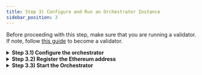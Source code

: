 ```yaml
---
title: Step 3) Configure and Run an Orchestrator Instance
sidebar_position: 3
---
```


Before proceeding with this step, make sure that you are running a validator. If note, follow [this guide](./setup-a-validator-account) to become a validator.

<details>
<summary><b>Step 3.1) Configure the orchestrator</b></summary>

```bash
mkdir .router-orchestrator
cp network-config/devnet/10001/orchestrator-config.json ~/.router-orchestrator/config.json
cd ~/.router-orchestrator
```

Here is how the `config.json` file will look like:
```json
{
    "chains": [
        {
            "chainId": "80001",
            "chainType": " CHAIN_TYPE_EVM",
            "chainName": "Mumbai",
            "chainRpc": "",
            "blocksToSearch": 1000,
            "blockTime": "10s"
        },
        {
            "chainId": "43113",
            "chainType": " CHAIN_TYPE_EVM",
            "chainName": "Fuji",
            "chainRpc": "",
            "blocksToSearch": 1000,
            "blockTime": "10s"
        },
                {
            "chainId": "534353",
            "chainType": " CHAIN_TYPE_EVM",
            "chainName": "scrollTestnet",
            "chainRpc": "",
            "blocksToSearch": 1000,
            "blockTime": "5s"
        },
        {
            "chainId": "5001",
            "chainType": " CHAIN_TYPE_EVM",
            "chainName": "mantleTestnet",
            "chainRpc": "",
            "blocksToSearch": 1000,
            "blockTime": "5s"
        },
        {
            "chainId": "421613",
            "chainType": " CHAIN_TYPE_EVM",
            "chainName": "ArbitrumGoerli",
            "chainRpc": "",
            "blocksToSearch": 1000,
            "blockTime": "10s"
        }
    ],
    "globalConfig": {
        "mQEndpoint": "amqp://guest:guest@localhost",
        "networkType": "testnet",
        "routerChainTmRpc": "", //optional
        "routerChainGRpc":"", //optional
        "dbPath": "processedblock.db",
        "evmAddress": "",
        "cosmosAddress": "",
        "ethPrivateKey": "",
        "cosmosPrivateKey": "",
        "batchSize": 100,
        "batchWaitTime": 15
    }
}
```

Update the `chainRpc` in the `config.json` file with valid EVM RPC endpoints for all the chains.

Orchestrator also requires access to the validator's Cosmos and Ethereum credentials to sign transactions for the corresponding networks.

### Cosmos Keys

There are two ways to provide the credential access - a keyring with encrypted keys, or just a private key in plaintext.

**1. Cosmos Keyring**

Update the `cosmosPrivateKey` to the validator key name (or account address). Please note that the default keyring backend is a password-encrypted `file` on the disk.

The keyring path must be pointing to `homedir` of the `routerd` node, in case keys needs to be reused from there.

**2. Cosmos Private Key (Unsafe)**

Simply update the `cosmosPrivateKey` with the private key of the validator account.

To obtain the validator's Cosmos private key, run `routerd keys unsafe-export-eth-key $VALIDATOR_KEY_NAME`.

### Ethereum Keys

To provide the credential access, a private key in plaintext needs to be provided.

**Ethereum Private Key (Unsafe)**

Simply update the `ethPrivateKey` with an Ethereum private key from a new account.

### Connection with Router-chain

To connect with router chain you can keep `networkType` as testnet, or if you are running your own node you can keep it as `local`. 
If you need to customize the tmRpc or gRpc settings, you can specify the `routerChainTmRpc` and `routerChainGRpc` options. In this scenario, you should also specify the `networkType` as either "local" or "testnet" so that it can determine the chain ID from there.

</details>

<details>
<summary><b>Step 3.2) Register the Ethereum address</b></summary>

Submit `set-orchestrator-address` tx to Routerchain with **orchestrator-router-address** and **orchestrator-eth-address.** 

This tx will register the orchestrator addresses on Routerchain

```bash
routerd tx attestation set-orchestrator-address [orchestrator-router-address] [orchestrator-eth-address]

Example: routerd tx attestation set-orchestrator-address router1emlu0gy7hju5pywvmkhy529f7s24ydtm49pwcl 0x1E5B81378a1D484169aB9b133FFD97003316e840 --from my-node --home ~/.routerd --keyring-backend file --chain-id router-1  --fees 100000000000000route
```

Successful registration can be verified by checking for Validator's mapped Ethereum address on [list of orchestrators](https://devnet.lcd.routerprotocol.com/router-protocol/router-chain/attestation/list_orchestrators).

</details>

<details>
<summary><b>Step 3.3) Start the Orchestrator</b></summary>

```bash
cd ~/.router-orchestrator
router-orchestrator start --reset --config ~/.router-orchestrator/config.json
```

After executing the aforementioned commands, your orchestrator instance will start running. 

</details>